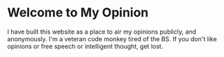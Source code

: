 # Welcome to My Opinion

I have built this website as a place to air my opinions publicly, and anonymously. I'm a veteran code monkey tired of the BS. If you don't like opinions or free speech or intelligent thought, get lost.
